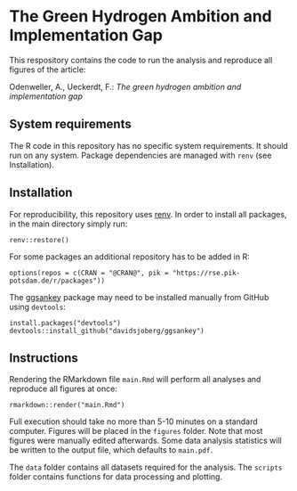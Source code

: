 # The Green Hydrogen Ambition and Implementation Gap

This respository contains the code to run the analysis and reproduce all figures of the article:

Odenweller, A., Ueckerdt, F.: *The green hydrogen ambition and implementation gap*

## System requirements

The R code in this repository has no specific system requirements. It should run on any system. Package dependencies are managed with `renv` (see Installation).

## Installation

For reproducibility, this repository uses [renv](https://rstudio.github.io/renv/articles/renv.html). In order to install all packages, in the main directory simply run:

```
renv::restore()
```

For some packages an additional repository has to be added in R:

```
options(repos = c(CRAN = "@CRAN@", pik = "https://rse.pik-potsdam.de/r/packages"))
```

The [ggsankey](https://github.com/davidsjoberg/ggsankey) package may need to be installed manually from GitHub using `devtools`:

```
install.packages("devtools")
devtools::install_github("davidsjoberg/ggsankey")
```

## Instructions

Rendering the RMarkdown file `main.Rmd` will perform all analyses and reproduce all figures at once:

```
rmarkdown::render("main.Rmd")
```

Full execution should take no more than 5-10 minutes on a standard computer. Figures will be placed in the `figures` folder. Note that most figures were manually edited afterwards. Some data analysis statistics will be written to the output file, which defaults to `main.pdf`. 

The `data` folder contains all datasets required for the analysis. The `scripts` folder contains functions for data processing and plotting.
